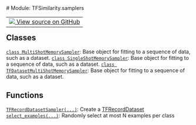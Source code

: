 <div itemscope itemtype="http://developers.google.com/ReferenceObject">
<meta itemprop="name" content="TFSimilarity.samplers" />
<meta itemprop="path" content="Stable" />
</div>
# Module: TFSimilarity.samplers
<!-- Insert buttons and diff -->
<table class="tfo-notebook-buttons tfo-api nocontent" align="left">
<td>
  <a target="_blank" href="https://github.com/tensorflow/similarity/blob/main/tensorflow_similarity/samplers/__init__.py">
    <img src="https://www.tensorflow.org/images/GitHub-Mark-32px.png" />
    View source on GitHub
  </a>
</td>
</table>



## Classes
[`class MultiShotMemorySampler`](../TFSimilarity/samplers/MultiShotMemorySampler.md): Base object for fitting to a sequence of data, such as a dataset.
[`class SingleShotMemorySampler`](../TFSimilarity/samplers/SingleShotMemorySampler.md): Base object for fitting to a sequence of data, such as a dataset.
[`class TFDatasetMultiShotMemorySampler`](../TFSimilarity/samplers/TFDatasetMultiShotMemorySampler.md): Base object for fitting to a sequence of data, such as a dataset.
## Functions
[`TFRecordDatasetSampler(...)`](../TFSimilarity/samplers/TFRecordDatasetSampler.md): Create a [TFRecordDataset](https://www.tensorflow.org/api_docs/python/tf/data/TFRecordDataset)
[`select_examples(...)`](../TFSimilarity/samplers/select_examples.md): Randomly select at most N examples per class
